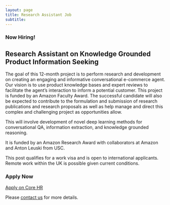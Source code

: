 ```yaml
---
layout: page
title: Research Assistant Job
subtitle: 
---
```

### Now Hiring! 

## Research Assistant on Knowledge Grounded Product Information Seeking
The goal of this 12-month project is to perform research and development on creating an engaging and informative conversational e-commerce agent. Our vision is to use product knowledge bases and expert reviews to facilitate the agent’s interaction to inform a potential customer. This project is funded by an Amazon Faculty Award. The successful candidate will also be expected to contribute to the formulation and submission of research publications and research proposals as well as help manage and direct this complex and challenging project as opportunities allow.

This will involve development of novel deep learning methods for conversational QA, information extraction, and knowledge grounded reasoning. 

It is funded by an Amazon Research Award with collaborators at Amazon and Anton Leuski from USC. 

This post qualifies for a work visa and is open to international applicants. Remote work within the UK is possible given current conditions. 

### Apply Now
[Apply on Core HR](https://my.corehr.com/pls/uogrecruit/erq_jobspec_version_4.display_form)

Please [contact us](../contact) for more details.
